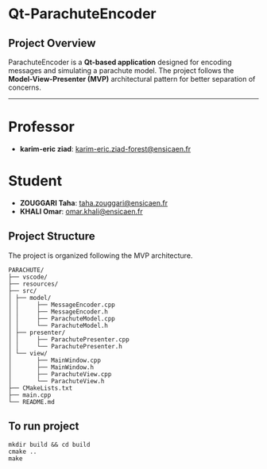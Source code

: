 #  Qt-ParachuteEncoder

##  Project Overview
ParachuteEncoder is a **Qt-based application** designed for encoding messages and simulating a parachute model. The project follows the **Model-View-Presenter (MVP)** architectural pattern for better separation of concerns.

---

# Professor

- **karim-eric ziad**: karim-eric.ziad-forest@ensicaen.fr

  
# Student 

- **ZOUGGARI Taha**: taha.zouggari@ensicaen.fr
- **KHALI Omar**: omar.khali@ensicaen.fr

## Project Structure
The project is organized following the MVP architecture.
```
PARACHUTE/
├── vscode/ 
├── resources/ 
├── src/
│ ├── model/ 
│ │     ├── MessageEncoder.cpp
│ │     ├── MessageEncoder.h
│ │     ├── ParachuteModel.cpp
│ │     └── ParachuteModel.h
│ ├── presenter/
│ │     ├── ParachutePresenter.cpp
│ │     └── ParachutePresenter.h
│ └── view/
│       ├── MainWindow.cpp
│       ├── MainWindow.h
│       ├── ParachuteView.cpp
│       └── ParachuteView.h
├── CMakeLists.txt 
├── main.cpp 
└── README.md 
```

## To run project 

``` 
mkdir build && cd build
cmake ..
make
```